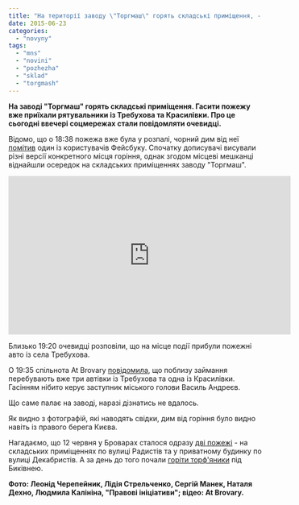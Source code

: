 ```yaml
---
title: "На території заводу \"Торгмаш\" горять складські приміщення, - очевидці"
date: 2015-06-23
categories: 
  - "novyny"
tags: 
  - "mns"
  - "novini"
  - "pozhezha"
  - "sklad"
  - "torgmash"
---
```


**На заводі "Торгмаш" горять складські приміщення. Гасити пожежу вже приїхали рятувальники із Требухова та Красилівки. Про це сьогодні ввечері соцмережах стали повідомляти очевидці.**

Відомо, що о 18:38 пожежа вже була у розпалі, чорний дим від неї [помітив](https://www.facebook.com/groups/brovary/permalink/1060579980638634/) один із користувачів Фейсбуку. Спочатку дописувачі висували різні версії конкретного місця горіння, однак згодом місцеві мешканці віднайшли осередок на складських приміщеннях заводу "Торгмаш".

<iframe src="https://www.youtube.com/embed/xPqHHbFK96Y" width="560" height="315" frameborder="0" allowfullscreen="allowfullscreen"></iframe>

Близько 19:20 очевидці розповіли, що на місце події прибули пожежні авто із села Требухова.

О 19:35 спільнота At Brovary [повідомила](https://www.facebook.com/atbrovary/posts/1458122621170364), що поблизу займання перебувають вже три автівки із Требухова та одна із Красилівки. Гасінням нібито керує заступник міського голови Василь Андреєв.

Що саме палає на заводі, наразі дізнатись не вдалось.

Як видно з фотографій, які наводять свідки, дим від горіння було видно навіть із правого берега Києва.

Нагадаємо, що 12 червня у Броварах сталося одразу [дві пожежі](https://mpz.brovary.org/dvi-pozhezhi-za-odyn-ranok-u-brovarah-gorily-garazh-i-pryvatnyj-budynok-foto-video/) - на складських приміщеннях по вулиці Радистів та у приватному будинку по вулиці Декабристів. А за день до того почали [горіти торф'яники](https://mpz.brovary.org/bilya-brovariv-goryat-torfyanyky-pozhezha-pochalasya-z-lisu/) під Биківнею.

**Фото: Леонід Черепейник, Лідія Стрельченко, Сергій Манек, Наталя Дехно, Людмила Калініна, "Правові ініціативи"; відео: At Brovary.**
